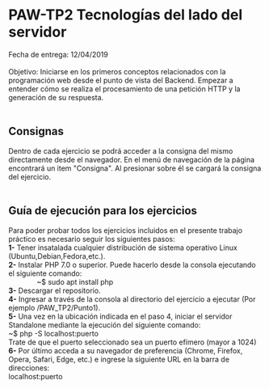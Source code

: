 # PAW-TP2 Tecnologías del lado del servidor
Fecha de entrega: 12/04/2019 
<br><br>
Objetivo: Iniciarse en los primeros conceptos relacionados con la programación web desde el punto
de vista del Backend. Empezar a entender cómo se realiza el procesamiento de una petición HTTP y la
generación de su respuesta.
<br><br>
## Consignas
Dentro de cada ejercicio se podrá acceder a la consigna del mismo directamente desde el navegador. En el menú de navegación de la página encontrará un item "Consigna". Al presionar sobre él se cargará la consigna del ejercicio. 
<br><br>
## Guía de ejecución para los ejercicios
Para poder probar todos los ejercicios incluidos en el presente trabajo práctico es necesario seguir los siguientes pasos:<br>
**1-** Tener insatalada cualquier distribución de sistema operativo Linux (Ubuntu,Debian,Fedora,etc.).<br>
**2-** Instalar PHP 7.0 o superior. Puede hacerlo desde la consola ejecutando el siguiente comando: <br>
&ensp;&ensp;&ensp;&ensp;&ensp;&ensp;&ensp;&ensp;~$ sudo apt install php<br>
**3-** Descargar el repositorio.<br>
**4-** Ingresar a través de la consola al directorio del ejercicio a ejecutar (Por ejemplo /PAW_TP2/Punto1).<br>
**5-**     Una vez en la ubicación indicada en el paso 4, iniciar el servidor Standalone mediante la ejecución del siguiente comando:<br>
        ~$ php -S localhost:puerto<br>
   Trate de que el puerto seleccionado sea un puerto efímero (mayor a 1024)<br>
**6-** Por último acceda a su navegador de preferencia (Chrome, Firefox, Opera, Safari, Edge, etc.) e ingrese la siguiente URL en la barra de direcciones: <br>
        localhost:puerto


